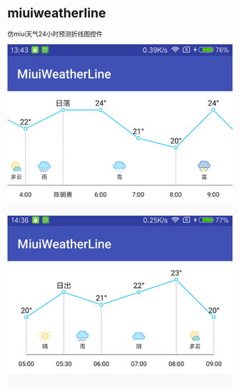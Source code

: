 # miuiweatherline
仿miui天气24小时预测折线图控件

![image1](https://github.com/CCY0122/miuiweatherline/blob/master/someImages/complete1.png)
![image2](https://github.com/CCY0122/miuiweatherline/blob/master/someImages/complete2.png)<br/>
